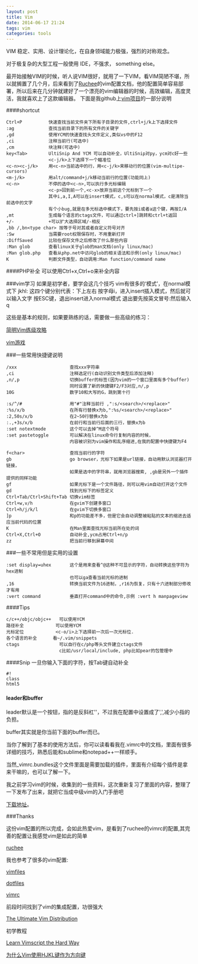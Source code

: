 ```yaml
---
layout: post
title: Vim
date: 2014-06-17 21:24
tags: vim
categories: tools
---
```


VIM 稳定、实用、设计理论化，在自身领域能力极强，强烈的对称观念。

对于极复杂的大型工程一般使用 IDE，不强求， something else。


最开始接触VIM的时候，听人说VIM很好，就用了一下VIM，看VIM简陋不堪，所以就搁置了几个月，后来看到了[Ruchee](https://github.com/ruchee/vimrc)的vim配置文档，他的配置简单容易部署，所以后来在几分钟就建好了一个漂亮的vim编辑器的时候，高效编辑，高度灵活，我就喜欢上了这款编辑器。
下面是我github上[vim项目](https://github.com/yantze/vimrc)的一部分说明


####shortcut

    Ctrl+P          快速查找当前文件夹下所有子目录的文件,ctrl+j/k上下选择文件
    :ag             查找当前目录下的所有文件的关键字
    ,gd             使用YCM的快速查找头文件定义,类似vs中的F12
    ,ci             注释当前行(可选中)
    ,cm             块注释(可选中)
    key<Tab>        UltiSnip And YCM 可以自动补全，UltiSnip对py，ycm对c好一些
                    <c-j/k>上下选择下一个瞄准位
    <c-n><c-j/k>    用<c-n>当前选中的行，用<c-j/k>来移动行的位置(vim-multipe-cursors)
    <m-j/k>         用alt/command+j/k移动当前行的位置(功能同上)
    <c-n>           不停的选中<c-n>,可以执行多光标编辑
                    <c-p>回到前一个,<c-x>放弃当前这个光标到下一个
                    其中i,a,I,A可以在insert模式，c,s可以在normal模式，c是清除当前选中的文字
                    有个小bug,就是在多光标选中模式下，要先按i或者a这个键，再按I/A
    ,mt             生成每个语言的ctags文件，可以通过ctrl+]跳转和ctrl+t返回
    +/-             +可以扩大选择区域/-相反
    ,bb /,bn<type char> 按等于号对其或者自定义符号对齐
    :Sw             当需要root权限保存时，不用重新打开
    :DiffSaved      比较在保存文件之后修改了什么那些内容
    :Man glob       查看linux关于glob的man文档(only linux/mac)
    :Man glob.php   查看从php.net中访问glob的相关语法和示例(only linux/mac)
    K               判断文件类型，自动调用:Man function/command name


####PHP补全
可以使用Ctrl+x,Ctrl+o来补全内容



###vim学习
如果是初学者，要学会这几个技巧
vim有很多的‘模式’，在normal模式下
jkhl: 这四个键分别代表：下上左右
按字母i，进入insert插入模式，然后就可以输入文字
按ESC键，退出insert进入normal模式
退出要先按英文冒号:然后输入q

这些是基本的规则，如果要熟练的话，需要做一些高级的练习：

[简明Vim练级攻略](http://coolshell.cn/articles/5426.html)

[vim游戏](http://vim-adventures.com/)



###一些常用快捷键说明

    /xxx                    查找xxx字符串
    ,ci                     注释选定行(自动识别文件类型后添加注释)
    ,n/,p                   切换buffer的标签(因为vim的一个窗口里面有多个buffer)
                            同时设置了新的快捷键F2/F3对应,n/,p
    10G                     数字10和大写的G，跳到第十行

    :s/^/#                  用"#"注释当前行 ,":s/<search>/<replace>"
    :%s/x/b                 在所有行替换x为b,":%s/<search>/<replace>"
    :2,50s/x/b              在2~50行替换x为b
    :.,+3s/x/b              在前行和当前行后面的三行，替换x为b
    :set notextmode         这个可以去掉^M这个符号
    :set pastetoggle        可以解决在linux命令行复制内容的时候，
                            内容被识别为vim操作和乱序缩进,在我的配置中快捷键为F4

    f<char>                 查找当前行的字符
    gb                      go browser，光标下如果是url链接，自动用默认浏览器打开链接，
                            如果是选中的字符串，就用浏览器搜索, ,gb是另外一个插件提供的同样功能
    gf                      如果光标下是一个文件路径，则可以用vim自动打开这个文件
    gd                      找到光标下的标签定义
    Ctrl+Tab/Ctrl+Shift+Tab 切换vim标签
    Ctrl+w,v/h              在gvim下创建多窗口
    Ctrl+h/j/k/l            在gvim下切换多窗口
    ]p                      和p的功能差不多，但是它会自动调整被粘贴的文本的缩进去适应当前代码的位置
    K                       在Man里面查找光标当前所在处的词
    Ctrl+X,Ctrl+O           自动补全,ycm占用Ctrl+n/p
    zz                      把当前行移到屏幕中间


###一些不常用但是实用的设置

    :set display=uhex       这个是用来查看^@这种不可显示的字符，自动转换这些字符为hex进制
                            也可以ga查看当前光标的进制
    ,16                     转换当前文件为16进制，,r16为恢复，只有十六进制部分修改才有用
    :vert command           垂直打开command中的命令,示例 :vert h manpageview

####Tips

    c/c++/objc/objc++   可以使用YCM
    路径补全            可以使用YCM
    光标定位            <c-o/i>上下选择前一次后一次光标位.
    各个语言的补全      看~/.vim/snippets
    ctags               可以自行在c/php等头文件建立ctags文件
                        c比如/usr/local/include, php比如pear的包管理中

####Snip
一旦你输入下面的字符，按Tab键自动补全
```
#!
class
html5
```


#### leader和buffer
leader默认是一个按钮，指的是反斜杠'\'，不过我在配置中设置成了',',减少小指的负担。

buffer其实就是你当前下面的buffer而已。

当你了解到了基本的使用方法后，你可以读看看我在.vimrc中的文档，里面有很多详细的技巧，熟悉后能和sublime和notepad++一样顺手。

当然_vimrc.bundles这个文件里面是需要加载的插件，里面有介绍每个插件是拿来干嘛的，也可以了解一下。

我之前学习vim的时候，收集到的一些资料，这次重新复习了里面的内容，整理了一下发布了出来，就把它当成中级vim的入门手册吧

[下载地址](https://github.com/yantze/vimrc/blob/master/VIMdoc.md)。



###Thanks

这份vim配置的所以完成，会如此热爱vim，是看到了ruchee的vimrc的配置,其完善的配置让我感觉vim是如此的简单

[ruchee](https://github.com/ruchee/vimrc)


我也参考了很多的vim配置:

[vimfiles](https://github.com/coderhwz/vimfiles)

[dotfiles](https://github.com/luin/dotfiles)

[vimrc](https://github.com/rhyzx/vimrc)


前段时间找到了vim的集成配置，功很强大

[The Ultimate Vim Distribution](http://vim.spf13.com/)

初学教程

[Learn Vimscript the Hard Way](http://learnvimscriptthehardway.stevelosh.com/)

[为什么Vim使用HJKL键作为方向键](http://www.cnbeta.com/articles/185694.htm)
